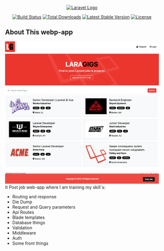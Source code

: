 <p align="center"><a href="https://laravel.com" target="_blank"><img src="https://raw.githubusercontent.com/laravel/art/master/logo-lockup/5%20SVG/2%20CMYK/1%20Full%20Color/laravel-logolockup-cmyk-red.svg" width="400" alt="Laravel Logo"></a></p>

<p align="center">
<a href="https://github.com/laravel/framework/actions"><img src="https://github.com/laravel/framework/workflows/tests/badge.svg" alt="Build Status"></a>
<a href="https://packagist.org/packages/laravel/framework"><img src="https://img.shields.io/packagist/dt/laravel/framework" alt="Total Downloads"></a>
<a href="https://packagist.org/packages/laravel/framework"><img src="https://img.shields.io/packagist/v/laravel/framework" alt="Latest Stable Version"></a>
<a href="https://packagist.org/packages/laravel/framework"><img src="https://img.shields.io/packagist/l/laravel/framework" alt="License"></a>
</p>

## About This webp-app
<img src="public/images/screen.png">
It Post job web-app where I am training my skill`s:
<ul>
<li>Routing and response</li>
<li>Die Dump</li>
<li>Request and Query parameters</li>
<li>Api Routes</li>
<li>Blade templates</li>
<li>Database things</li>
<li>Validation</li>
<li>Middleware</li>
<li>Auth</li>
<li>Some front things</li>

</ul>


